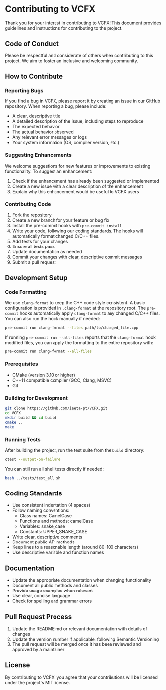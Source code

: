# Contributing to VCFX

Thank you for your interest in contributing to VCFX! This document provides guidelines and instructions for contributing to the project.

## Code of Conduct

Please be respectful and considerate of others when contributing to this project. We aim to foster an inclusive and welcoming community.

## How to Contribute

### Reporting Bugs

If you find a bug in VCFX, please report it by creating an issue in our GitHub repository. When reporting a bug, please include:

- A clear, descriptive title
- A detailed description of the issue, including steps to reproduce
- The expected behavior
- The actual behavior observed
- Any relevant error messages or logs
- Your system information (OS, compiler version, etc.)

### Suggesting Enhancements

We welcome suggestions for new features or improvements to existing functionality. To suggest an enhancement:

1. Check if the enhancement has already been suggested or implemented
2. Create a new issue with a clear description of the enhancement
3. Explain why this enhancement would be useful to VCFX users

### Contributing Code

1. Fork the repository
2. Create a new branch for your feature or bug fix
3. Install the pre-commit hooks with `pre-commit install`
4. Write your code, following our coding standards. The hooks will automatically
   format changed C/C++ files.
5. Add tests for your changes
6. Ensure all tests pass
7. Update documentation as needed
8. Commit your changes with clear, descriptive commit messages
9. Submit a pull request

## Development Setup

### Code Formatting

We use `clang-format` to keep the C++ code style consistent. A basic configuration
is provided in `.clang-format` at the repository root. The `pre-commit` hooks
automatically apply `clang-format` to any changed C/C++ files. You can also run
the hook manually if needed:

```bash
pre-commit run clang-format --files path/to/changed_file.cpp
```
If running `pre-commit run --all-files` reports that the `clang-format`
hook modified files, you can apply the formatting to the entire
repository with:

```bash
pre-commit run clang-format --all-files
```

### Prerequisites

- CMake (version 3.10 or higher)
- C++11 compatible compiler (GCC, Clang, MSVC)
- Git

### Building for Development

```bash
git clone https://github.com/ieeta-pt/VCFX.git
cd VCFX
mkdir build && cd build
cmake ..
make
```

### Running Tests

After building the project, run the test suite from the `build` directory:

```bash
ctest --output-on-failure
```

You can still run all shell tests directly if needed:

```bash
bash ../tests/test_all.sh
```

## Coding Standards

- Use consistent indentation (4 spaces)
- Follow naming conventions:
  - Class names: CamelCase
  - Functions and methods: camelCase
  - Variables: snake_case
  - Constants: UPPER_SNAKE_CASE
- Write clear, descriptive comments
- Document public API methods
- Keep lines to a reasonable length (around 80-100 characters)
- Use descriptive variable and function names

## Documentation

- Update the appropriate documentation when changing functionality
- Document all public methods and classes
- Provide usage examples when relevant
- Use clear, concise language
- Check for spelling and grammar errors

## Pull Request Process

1. Update the README.md or relevant documentation with details of changes
2. Update the version number if applicable, following [Semantic Versioning](http://semver.org/)
3. The pull request will be merged once it has been reviewed and approved by a maintainer

## License

By contributing to VCFX, you agree that your contributions will be licensed under the project's MIT license. 
